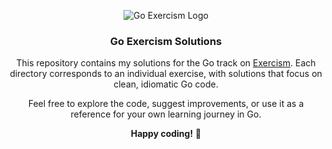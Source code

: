 <p align="center">
  <img src="https://github.com/user-attachments/assets/b756f194-a4a6-4742-9934-8d6d85f2494d" alt="Go Exercism Logo" />
</p>

<h3 align="center">Go Exercism Solutions</h3>

<p align="center">
  This repository contains my solutions for the Go track on <a href="https://exercism.io/tracks/go">Exercism</a>. Each directory corresponds to an individual exercise, with solutions that focus on clean, idiomatic Go code. 
</p>

<p align="center">
  Feel free to explore the code, suggest improvements, or use it as a reference for your own learning journey in Go.
</p>

<p align="center">
  <b>Happy coding!</b> 🚀
</p>
